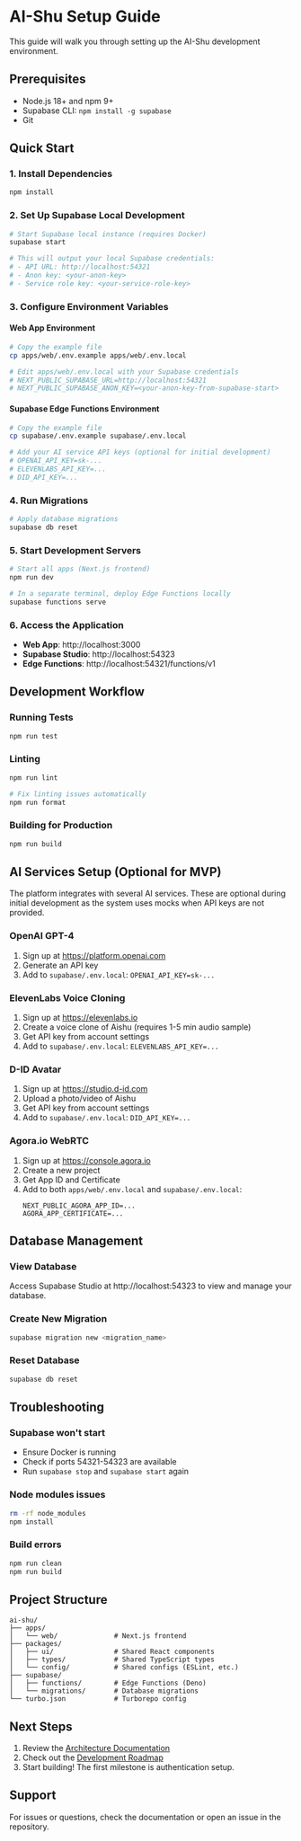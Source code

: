 # AI-Shu Setup Guide

This guide will walk you through setting up the AI-Shu development environment.

## Prerequisites

- Node.js 18+ and npm 9+
- Supabase CLI: `npm install -g supabase`
- Git

## Quick Start

### 1. Install Dependencies

```bash
npm install
```

### 2. Set Up Supabase Local Development

```bash
# Start Supabase local instance (requires Docker)
supabase start

# This will output your local Supabase credentials:
# - API URL: http://localhost:54321
# - Anon key: <your-anon-key>
# - Service role key: <your-service-role-key>
```

### 3. Configure Environment Variables

#### Web App Environment

```bash
# Copy the example file
cp apps/web/.env.example apps/web/.env.local

# Edit apps/web/.env.local with your Supabase credentials
# NEXT_PUBLIC_SUPABASE_URL=http://localhost:54321
# NEXT_PUBLIC_SUPABASE_ANON_KEY=<your-anon-key-from-supabase-start>
```

#### Supabase Edge Functions Environment

```bash
# Copy the example file
cp supabase/.env.example supabase/.env.local

# Add your AI service API keys (optional for initial development)
# OPENAI_API_KEY=sk-...
# ELEVENLABS_API_KEY=...
# DID_API_KEY=...
```

### 4. Run Migrations

```bash
# Apply database migrations
supabase db reset
```

### 5. Start Development Servers

```bash
# Start all apps (Next.js frontend)
npm run dev

# In a separate terminal, deploy Edge Functions locally
supabase functions serve
```

### 6. Access the Application

- **Web App**: http://localhost:3000
- **Supabase Studio**: http://localhost:54323
- **Edge Functions**: http://localhost:54321/functions/v1

## Development Workflow

### Running Tests

```bash
npm run test
```

### Linting

```bash
npm run lint

# Fix linting issues automatically
npm run format
```

### Building for Production

```bash
npm run build
```

## AI Services Setup (Optional for MVP)

The platform integrates with several AI services. These are optional during initial development as the system uses mocks when API keys are not provided.

### OpenAI GPT-4

1. Sign up at https://platform.openai.com
2. Generate an API key
3. Add to `supabase/.env.local`: `OPENAI_API_KEY=sk-...`

### ElevenLabs Voice Cloning

1. Sign up at https://elevenlabs.io
2. Create a voice clone of Aishu (requires 1-5 min audio sample)
3. Get API key from account settings
4. Add to `supabase/.env.local`: `ELEVENLABS_API_KEY=...`

### D-ID Avatar

1. Sign up at https://studio.d-id.com
2. Upload a photo/video of Aishu
3. Get API key from account settings
4. Add to `supabase/.env.local`: `DID_API_KEY=...`

### Agora.io WebRTC

1. Sign up at https://console.agora.io
2. Create a new project
3. Get App ID and Certificate
4. Add to both `apps/web/.env.local` and `supabase/.env.local`:
   ```
   NEXT_PUBLIC_AGORA_APP_ID=...
   AGORA_APP_CERTIFICATE=...
   ```

## Database Management

### View Database

Access Supabase Studio at http://localhost:54323 to view and manage your database.

### Create New Migration

```bash
supabase migration new <migration_name>
```

### Reset Database

```bash
supabase db reset
```

## Troubleshooting

### Supabase won't start

- Ensure Docker is running
- Check if ports 54321-54323 are available
- Run `supabase stop` and `supabase start` again

### Node modules issues

```bash
rm -rf node_modules
npm install
```

### Build errors

```bash
npm run clean
npm run build
```

## Project Structure

```
ai-shu/
├── apps/
│   └── web/              # Next.js frontend
├── packages/
│   ├── ui/               # Shared React components
│   ├── types/            # Shared TypeScript types
│   └── config/           # Shared configs (ESLint, etc.)
├── supabase/
│   ├── functions/        # Edge Functions (Deno)
│   └── migrations/       # Database migrations
└── turbo.json            # Turborepo config
```

## Next Steps

1. Review the [Architecture Documentation](./README.md)
2. Check out the [Development Roadmap](./claude.md)
3. Start building! The first milestone is authentication setup.

## Support

For issues or questions, check the documentation or open an issue in the repository.

